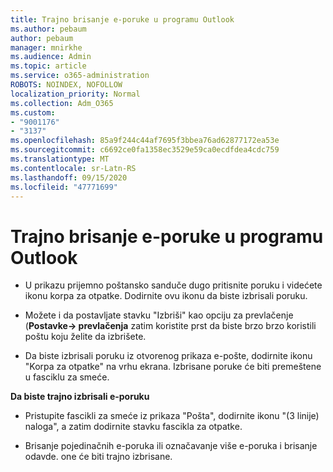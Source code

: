 ```yaml
---
title: Trajno brisanje e-poruke u programu Outlook
ms.author: pebaum
author: pebaum
manager: mnirkhe
ms.audience: Admin
ms.topic: article
ms.service: o365-administration
ROBOTS: NOINDEX, NOFOLLOW
localization_priority: Normal
ms.collection: Adm_O365
ms.custom:
- "9001176"
- "3137"
ms.openlocfilehash: 85a9f244c44af7695f3bbea76ad62877172ea53e
ms.sourcegitcommit: c6692ce0fa1358ec3529e59ca0ecdfdea4cdc759
ms.translationtype: MT
ms.contentlocale: sr-Latn-RS
ms.lasthandoff: 09/15/2020
ms.locfileid: "47771699"
---
```

# <a name="permanently-delete-an-email-in-outlook"></a>Trajno brisanje e-poruke u programu Outlook

- U prikazu prijemno poštansko sanduče dugo pritisnite poruku i videćete ikonu korpa za otpatke. Dodirnite ovu ikonu da biste izbrisali poruku.

- Možete i da postavljate stavku "Izbriši" kao opciju za prevlačenje (**Postavke-> prevlačenja** zatim koristite prst da biste brzo brzo koristili poštu koju želite da izbrišete. 

- Da biste izbrisali poruku iz otvorenog prikaza e-pošte, dodirnite ikonu "Korpa za otpatke" na vrhu ekrana. Izbrisane poruke će biti premeštene u fasciklu za smeće. 

**Da biste trajno izbrisali e-poruku**

- Pristupite fascikli za smeće iz prikaza "Pošta", dodirnite ikonu "(3 linije) naloga", a zatim dodirnite stavku fascikla za otpatke.

- Brisanje pojedinačnih e-poruka ili označavanje više e-poruka i brisanje odavde. one će biti trajno izbrisane.